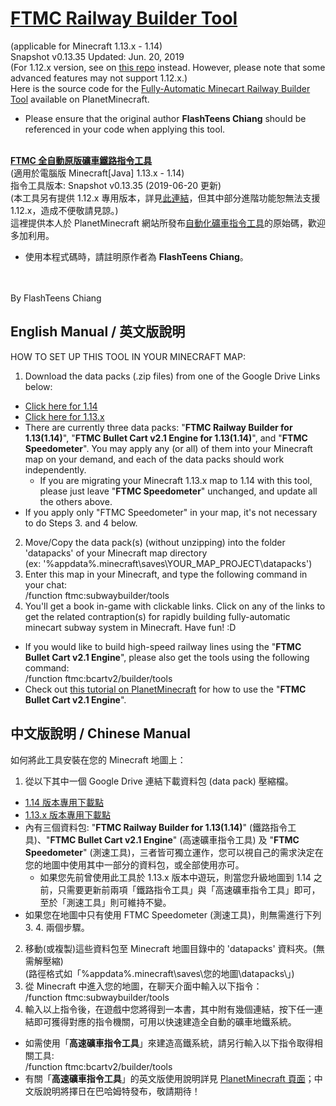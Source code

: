 # [FTMC Railway Builder Tool](https://www.planetminecraft.com/mod/1-12-x-vanilla-mod-fully-automatic-minecart-railway-builder-tool/)
(applicable for Minecraft 1.13.x - 1.14)<br>
Snapshot v0.13.35 Updated: Jun. 20, 2019<br>
(For 1.12.x version, see on [this repo](https://github.com/flashteens/FTMCRailBuilder) instead. However, please note that some advanced features may not support 1.12.x.)<br>
Here is the source code for the [Fully-Automatic Minecart Railway Builder Tool](https://www.planetminecraft.com/mod/1-12-x-vanilla-mod-fully-automatic-minecart-railway-builder-tool/) available on PlanetMinecraft.
* Please ensure that the original author **FlashTeens Chiang** should be referenced in your code when applying this tool.
<br>
<b><a href='https://www.planetminecraft.com/mod/1-12-x-vanilla-mod-fully-automatic-minecart-railway-builder-tool/'>FTMC 全自動原版礦車鐵路指令工具</a></b><br>
(適用於電腦版 Minecraft[Java] 1.13.x - 1.14)<br>
指令工具版本: Snapshot v0.13.35 (2019-06-20 更新)<br>
(本工具另有提供 1.12.x 專用版本，詳見<a href='https://github.com/flashteens/FTMCRailBuilder'>此連結</a>，但其中部分進階功能恕無法支援 1.12.x，造成不便敬請見諒。)<br>
這裡提供本人於 PlanetMinecraft 網站所發布<a href='https://www.planetminecraft.com/mod/1-12-x-vanilla-mod-fully-automatic-minecart-railway-builder-tool/'>自動化礦車指令工具</a>的原始碼，歡迎多加利用。

* 使用本程式碼時，請註明原作者為 <b>FlashTeens Chiang</b>。
<br>
<br>
By FlashTeens Chiang

## English Manual / 英文版說明

HOW TO SET UP THIS TOOL IN YOUR MINECRAFT MAP:
1. Download the data packs (.zip files) from one of the Google Drive Links below:
  * [Click here for 1.14](https://drive.google.com/open?id=1i0RpLMziBHDBAy-fdQtkVPNrEIFL-fe7)
  * [Click here for 1.13.x](https://drive.google.com/open?id=1EqN13Qx_NxTx00wz4j64mXb0agOAUItS)
* There are currently three data packs: "<b>FTMC Railway Builder for 1.13(1.14)</b>", "<b>FTMC Bullet Cart v2.1 Engine for 1.13(1.14)</b>", and "<b>FTMC Speedometer</b>". You may apply any (or all) of them into your Minecraft map on your demand, and each of the data packs should work independently.
  * If you are migrating your Minecraft 1.13.x map to 1.14 with this tool, please just leave "<b>FTMC Speedometer</b>" unchanged, and update all the others above.
* If you apply only "FTMC Speedometer" in your map, it's not necessary to do Steps 3. and 4 below.
2. Move/Copy the data pack(s) (without unzipping) into the folder 'datapacks' of your Minecraft map directory<br>
   (ex: '%appdata%\.minecraft\saves\YOUR_MAP_PROJECT\datapacks\')
3. Enter this map in your Minecraft, and type the following command in your chat:<br>
   /function ftmc:subwaybuilder/tools<br>
4. You'll get a book in-game with clickable links. Click on any of the links to get the related contraption(s) for rapidly building fully-automatic minecart subway system in Minecraft. Have fun! :D
* If you would like to build high-speed railway lines using the "<b>FTMC Bullet Cart v2.1 Engine</b>", please also get the tools using the following command:<br>
   /function ftmc:bcartv2/builder/tools<br>
* Check out [this tutorial on PlanetMinecraft](https://www.planetminecraft.com/mod/1-13-instant-high-speed-railway-builder-tool-datapack/) for how to use the "<b>FTMC Bullet Cart v2.1 Engine</b>".


## 中文版說明 / Chinese Manual

如何將此工具安裝在您的 Minecraft 地圖上：
1. 從以下其中一個 Google Drive 連結下載資料包 (data pack) 壓縮檔。
  * [1.14 版本專用下載點](https://drive.google.com/open?id=1i0RpLMziBHDBAy-fdQtkVPNrEIFL-fe7)
  * [1.13.x 版本專用下載點](https://drive.google.com/open?id=1EqN13Qx_NxTx00wz4j64mXb0agOAUItS)
* 內有三個資料包: "<b>FTMC Railway Builder for 1.13(1.14)</b>" (鐵路指令工具)、"<b>FTMC Bullet Cart v2.1 Engine</b>" (高速礦車指令工具) 及 "<b>FTMC Speedometer</b>" (測速工具)，三者皆可獨立運作，您可以視自己的需求決定在您的地圖中使用其中一部分的資料包，或全部使用亦可。
  * 如果您先前曾使用此工具於 1.13.x 版本中遊玩，則當您升級地圖到 1.14 之前，只需要更新前兩項「鐵路指令工具」與「高速礦車指令工具」即可，至於「測速工具」則可維持不變。
* 如果您在地圖中只有使用 FTMC Speedometer (測速工具)，則無需進行下列 3. 4. 兩個步驟。
2. 移動(或複製)這些資料包至 Minecraft 地圖目錄中的 'datapacks' 資料夾。(無需解壓縮)<br>
   (路徑格式如「%appdata%\.minecraft\saves\您的地圖\datapacks\」)
3. 從 Minecraft 中進入您的地圖，在聊天介面中輸入以下指令：<br>
   /function ftmc:subwaybuilder/tools<br>
4. 輸入以上指令後，在遊戲中您將得到一本書，其中附有幾個連結，按下任一連結即可獲得對應的指令機關，可用以快速建造全自動的礦車地鐵系統。
* 如需使用「<b>高速礦車指令工具</b>」來建造高鐵系統，請另行輸入以下指令取得相關工具:<br>
   /function ftmc:bcartv2/builder/tools<br>
* 有關「<b>高速礦車指令工具</b>」的英文版使用說明詳見 [PlanetMinecraft 頁面](https://www.planetminecraft.com/mod/1-13-instant-high-speed-railway-builder-tool-datapack/)；中文版說明將擇日在巴哈姆特發布，敬請期待！
